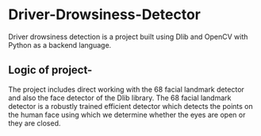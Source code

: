 # Driver-Drowsiness-Detector
Driver drowsiness detection is a project built using Dlib and OpenCV with Python as a backend language.

## Logic of project-
The project includes direct working with the 68 facial landmark detector and also the face detector of the Dlib library. The 68 facial landmark detector is a robustly trained efficient detector which detects the points on the human face using which we determine whether the eyes are open or they are closed.
